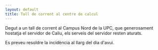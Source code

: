 ```yaml
---
layout: default
title: Tall de corrent al centre de calcul
---
```


Degut a un tall de corrent al Campus Nord de la UPC, que generosament hostatja el servidor de Caliu,
els serveis del servidor resten aturats.

Es preveu resoldre la incidència al llarg del dia d'avui.
